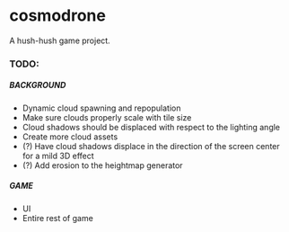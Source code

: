# cosmodrone
A hush-hush game project.

### TODO:
##### BACKGROUND
* Dynamic cloud spawning and repopulation
* Make sure clouds properly scale with tile size
* Cloud shadows should be displaced with respect to the lighting angle
* Create more cloud assets
* (?) Have cloud shadows displace in the direction of the screen center for a mild 3D effect
* (?) Add erosion to the heightmap generator
##### GAME
* UI
* Entire rest of game